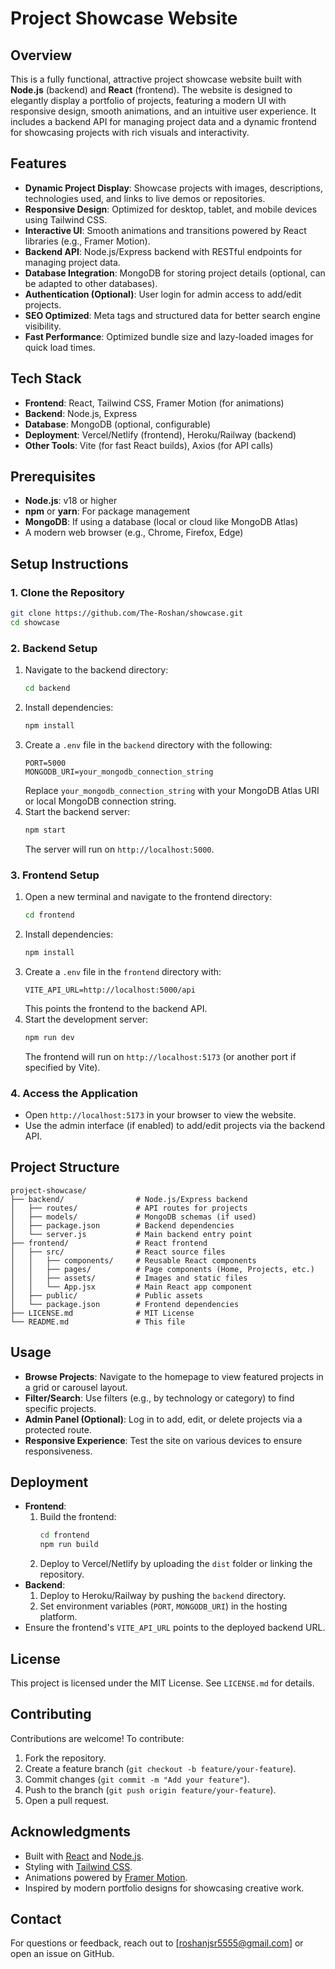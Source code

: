 # Project Showcase Website

## Overview
This is a fully functional, attractive project showcase website built with **Node.js** (backend) and **React** (frontend). The website is designed to elegantly display a portfolio of projects, featuring a modern UI with responsive design, smooth animations, and an intuitive user experience. It includes a backend API for managing project data and a dynamic frontend for showcasing projects with rich visuals and interactivity.

## Features
- **Dynamic Project Display**: Showcase projects with images, descriptions, technologies used, and links to live demos or repositories.
- **Responsive Design**: Optimized for desktop, tablet, and mobile devices using Tailwind CSS.
- **Interactive UI**: Smooth animations and transitions powered by React libraries (e.g., Framer Motion).
- **Backend API**: Node.js/Express backend with RESTful endpoints for managing project data.
- **Database Integration**: MongoDB for storing project details (optional, can be adapted to other databases).
- **Authentication (Optional)**: User login for admin access to add/edit projects.
- **SEO Optimized**: Meta tags and structured data for better search engine visibility.
- **Fast Performance**: Optimized bundle size and lazy-loaded images for quick load times.

## Tech Stack
- **Frontend**: React, Tailwind CSS, Framer Motion (for animations)
- **Backend**: Node.js, Express
- **Database**: MongoDB (optional, configurable)
- **Deployment**: Vercel/Netlify (frontend), Heroku/Railway (backend)
- **Other Tools**: Vite (for fast React builds), Axios (for API calls)

## Prerequisites
- **Node.js**: v18 or higher
- **npm** or **yarn**: For package management
- **MongoDB**: If using a database (local or cloud like MongoDB Atlas)
- A modern web browser (e.g., Chrome, Firefox, Edge)

## Setup Instructions

### 1. Clone the Repository
```bash
git clone https://github.com/The-Roshan/showcase.git
cd showcase
```

### 2. Backend Setup
1. Navigate to the backend directory:
   ```bash
   cd backend
   ```
2. Install dependencies:
   ```bash
   npm install
   ```
3. Create a `.env` file in the `backend` directory with the following:
   ```
   PORT=5000
   MONGODB_URI=your_mongodb_connection_string
   ```
   Replace `your_mongodb_connection_string` with your MongoDB Atlas URI or local MongoDB connection string.
4. Start the backend server:
   ```bash
   npm start
   ```
   The server will run on `http://localhost:5000`.

### 3. Frontend Setup
1. Open a new terminal and navigate to the frontend directory:
   ```bash
   cd frontend
   ```
2. Install dependencies:
   ```bash
   npm install
   ```
3. Create a `.env` file in the `frontend` directory with:
   ```
   VITE_API_URL=http://localhost:5000/api
   ```
   This points the frontend to the backend API.
4. Start the development server:
   ```bash
   npm run dev
   ```
   The frontend will run on `http://localhost:5173` (or another port if specified by Vite).

### 4. Access the Application
- Open `http://localhost:5173` in your browser to view the website.
- Use the admin interface (if enabled) to add/edit projects via the backend API.

## Project Structure
```
project-showcase/
├── backend/                # Node.js/Express backend
│   ├── routes/             # API routes for projects
│   ├── models/             # MongoDB schemas (if used)
│   ├── package.json        # Backend dependencies
│   └── server.js           # Main backend entry point
├── frontend/               # React frontend
│   ├── src/                # React source files
│   │   ├── components/     # Reusable React components
│   │   ├── pages/          # Page components (Home, Projects, etc.)
│   │   ├── assets/         # Images and static files
│   │   └── App.jsx         # Main React app component
│   ├── public/             # Public assets
│   └── package.json        # Frontend dependencies
├── LICENSE.md              # MIT License
└── README.md               # This file
```

## Usage
- **Browse Projects**: Navigate to the homepage to view featured projects in a grid or carousel layout.
- **Filter/Search**: Use filters (e.g., by technology or category) to find specific projects.
- **Admin Panel (Optional)**: Log in to add, edit, or delete projects via a protected route.
- **Responsive Experience**: Test the site on various devices to ensure responsiveness.

## Deployment
- **Frontend**:
  1. Build the frontend:
     ```bash
     cd frontend
     npm run build
     ```
  2. Deploy to Vercel/Netlify by uploading the `dist` folder or linking the repository.
- **Backend**:
  1. Deploy to Heroku/Railway by pushing the `backend` directory.
  2. Set environment variables (`PORT`, `MONGODB_URI`) in the hosting platform.
- Ensure the frontend's `VITE_API_URL` points to the deployed backend URL.

## License
This project is licensed under the MIT License. See `LICENSE.md` for details.

## Contributing
Contributions are welcome! To contribute:
1. Fork the repository.
2. Create a feature branch (`git checkout -b feature/your-feature`).
3. Commit changes (`git commit -m "Add your feature"`).
4. Push to the branch (`git push origin feature/your-feature`).
5. Open a pull request.

## Acknowledgments
- Built with [React](https://reactjs.org/) and [Node.js](https://nodejs.org/).
- Styling with [Tailwind CSS](https://tailwindcss.com/).
- Animations powered by [Framer Motion](https://www.framer.com/motion/).
- Inspired by modern portfolio designs for showcasing creative work.

## Contact
For questions or feedback, reach out to [roshanjsr5555@gmail.com] or open an issue on GitHub.
